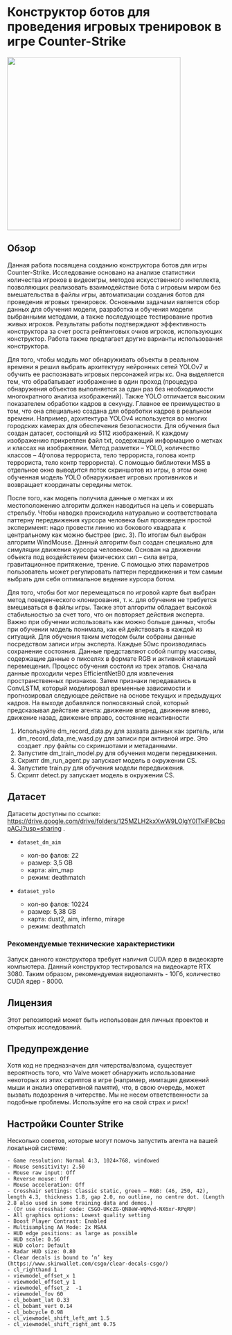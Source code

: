 # Конструктор ботов для проведения игровых тренировок в игре Counter-Strike
 
<img height="400" src="gif.gif">


## Обзор 
Данная работа посвящена созданию конструктора ботов для игры Counter-Strike. Исследование основано на анализе статистики количества игроков в видеоигры, методов искусственного интеллекта, позволяющих реализовать взаимодействие бота с игровым миром без вмешательства в файлы игры, автоматизации создания ботов для проведения игровых тренировок. Основными задачами является сбор данных для обучения модели, разработка и обучения модели выбранными методами, а также последующее тестирование против живых игроков. Результаты работы подтверждают эффективность конструктора за счет роста рейтинговых очков игроков, использующих конструктор. Работа также предлагает другие варианты использования конструктора. 

Для того, чтобы модуль мог обнаруживать объекты в реальном времени я решил выбрать архитектуру нейронных сетей YOLOv7 и обучить ее распознавать игровых персонажей игры кс. Она выделяется тем, что обрабатывает изображение в один проход (процедура обнаружения объектов выполняется за один раз без необходимости многократного анализа изображений). Также YOLO отличается высоким показателем обработки кадров в секунду. Главное ее преимущество в том, что она специально создана для обработки кадров в реальном времени. Например, архитектура YOLOv4 используется во многих городских камерах для обеспечения безопасности.
Для обучения был создан датасет, состоящий из 5112 изображений. К каждому изображению прикреплен файл txt, содержащий информацию о метках и классах на изображении. Метод разметки – YOLO, количество классов – 4(голова террориста, тело террориста, голова контр террориста, тело контр террориста). С помощью библиотеки MSS в отдельное окно выводится поток скриншотов из игры, в этом окне обученная модель YOLO обнаруживает игровых противников и возвращает координаты середины меток.
 
После того, как модель получила данные о метках и их местоположению алгоритм должен наводиться на цель и совершать стрельбу. Чтобы наводка происходила натурально и соответствовала паттерну передвижения курсора человека был произведен простой эксперимент: надо провести линию из бокового квадрата к центральному как можно быстрее (рис. 3). По итогам был выбран алгоритм WindMouse. Данный алгоритм был создан специально для симуляции движения курсора человеком. Основан на движении объекта под воздействием физических сил – сила ветра, гравитационное притяжение, трение. С помощью этих параметров пользователь может регулировать паттерн передвижения и тем самым выбрать для себя оптимальное ведение курсора ботом.

Для того, чтобы бот мог перемещаться по игровой карте был выбран метод поведенческого клонирования, т. к. для обучения не требуется вмешиваться в файлы игры. Также этот алгоритм обладает высокой стабильностью за счет того, что он повторяет действия эксперта. Важно при обучении использовать как можно больше данных, чтобы при обучении модель понимала, как ей действовать в каждой из ситуаций. Для обучения таким методом были собраны данные посредством записи игры эксперта. Каждые 50мс производилась сохранение состояния. Данные представляют собой numpy массивы, содержащие данные о пикселях в формате RGB и активной клавишей перемещения. Процесс обучения состоял из трех этапов. Сначала данные проходили через EfficientNetB0 для извлечения пространственных признаков. Затем признаки передавались в ConvLSTM, который моделировал временные зависимости и прогнозировал следующее действие на основе текущих и предыдущих кадров. На выходе добавлялся полносвязный слой, который предсказывал действие агента: движение вперед, движение влево, движение назад, движение вправо, состояние неактивности

1) Используйте dm_record_data.py для захвата данных как зритель, или dm_record_data_me_wasd.py для записи при активной игре. Это создает .npy файлы со скриншотами и метаданными.
2) Запустите dm_train_model.py для обучения модели передвижения.
3) Скрипт dm_run_agent.py запускает модель в окружении CS.
4) Запустите train.py для обучения модели передвижения.
5) Скрипт detect.py запускает модель в окружении CS.


## Датасет

Датасеты доступны по ссылке: https://drive.google.com/drive/folders/125MZLH2kxXwW9LOlgY0lTkiF8CbqpACJ?usp=sharing .

- ```dataset_dm_aim```
    - кол-во фалов: 22
    - размер: 3,5 GB
    - карта: aim_map
    - режим: deathmatch

- ```dataset_yolo```
    - кол-во фалов: 10224
    - размер: 5,38 GB
    - карта: dust2, aim, inferno, mirage
    - режим: deathmatch

### Рекомендуемые технические характеристики

Запуск данного конструктора требует наличия CUDA ядер в видеокарте компьютера. Данный конструктор тестировался на видеокарте RTX 3080. Таким образом, рекомендуемая видеопамять - 10Гб, количество CUDA ядер - 8000.

## Лицензия
Этот репозиторий может быть использован для личных проектов и открытых исследований. 

## Предупреждение
Хотя код не предназначен для читерства/взлома, существует вероятность того, что Valve может обнаружить использование некоторых из этих скриптов в игре (например, имитация движений мыши и анализ оперативной памяти), что, в свою очередь, может вызвать подозрения в читерстве. Мы не несем ответственности за подобные проблемы. Используйте его на свой страх и риск!

## Настройки Counter Strike
Несколько советов, которые могут помочь запустить агента на вашей локальной системе:

    - Game resolution: Normal 4:3, 1024×768, windowed
    - Mouse sensitivity: 2.50
    - Mouse raw input: Off
    - Reverse mouse: Off
    - Mouse acceleration: Off
    - Crosshair settings: Classic static, green – RGB: (46, 250, 42), length 4.3, thickness 1.8, gap 2.0, no outline, no centre dot. (Length 2.8 also used in some training data and demos.)
    - (Or use crosshair code: CSGO-UKcZG-QN8eW-WQMvd-NX6xr-RPqRP)
    - All graphics options: Lowest quality setting
    - Boost Player Contrast: Enabled
    - Multisampling AA Mode: 2x MSAA
    - HUD edge positions: as large as possible
    - HUD scale: 0.56
    - HUD color: Default
    - Radar HUD size: 0.80
    - Clear decals is bound to ‘n’ key (https://www.skinwallet.com/csgo/clear-decals-csgo/)
    - cl_righthand 1
    - viewmodel_offset_x 1
    - viewmodel_offset_y 1
    - viewmodel_offset_z  -1
    - viewmodel_fov 60
    - cl_bobamt_lat 0.33
    - cl_bobamt_vert 0.14
    - cl_bobcycle 0.98
    - cl_viewmodel_shift_left_amt 1.5
    - cl_viewmodel_shift_right_amt 0.75




